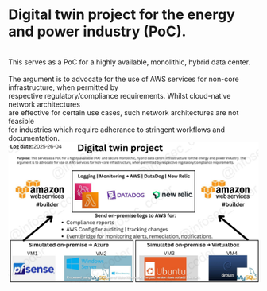 # Digital twin project for the energy and power industry (PoC). 
<br> This serves as a PoC for a highly available, monolithic, hybrid data center.
<br>
<br>The argument is to advocate for the use of AWS services for non-core infrastructure, when permitted by 
<br>respective regulatory/compliance requirements. Whilst cloud-native network architectures
<br>are effective for certain use cases, such network architectures are not feasible
<br>for industries which require adherance to stringent workflows and documentation.
<br>
![Alt text](/images/update_26_Avril_lc_WATERMARKED_lc.jpg)
